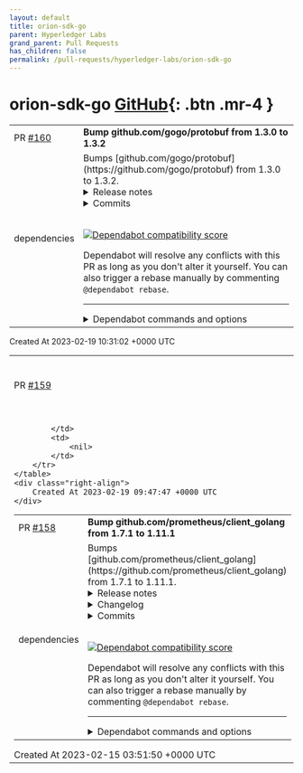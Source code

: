 ```yaml
---
layout: default
title: orion-sdk-go
parent: Hyperledger Labs
grand_parent: Pull Requests
has_children: false
permalink: /pull-requests/hyperledger-labs/orion-sdk-go
---
```


# orion-sdk-go <span class="fs-3 right-align">[GitHub](https://github.com/hyperledger-labs/orion-sdk-go){: .btn .mr-4 }</span>


<div>
    <table>
        <tr>
            <td>
                PR <a href="https://github.com/hyperledger-labs/orion-sdk-go/pull/160" class=".btn">#160</a>
            </td>
            <td>
                <b>
                    Bump github.com/gogo/protobuf from 1.3.0 to 1.3.2
                </b>
            </td>
        </tr>
        <tr>
            <td>
                <span class="chip">dependencies</span>
            </td>
            <td>
                Bumps [github.com/gogo/protobuf](https://github.com/gogo/protobuf) from 1.3.0 to 1.3.2.
<details>
<summary>Release notes</summary>
<p><em>Sourced from <a href="https://github.com/gogo/protobuf/releases">github.com/gogo/protobuf's releases</a>.</em></p>
<blockquote>
<h2>Release v.1.3.2</h2>
<h2>Tested versions:</h2>
<p>go 1.15.6
protoc 3.14.0</p>
<h2>Bug fixes:</h2>
<p>skippy peanut butter</p>
<h2>Release v1.3.1</h2>
<h4>Tested versions:</h4>
<p>go 1.12.10
protoc 3.9.1</p>
<h2>Bug fixes:</h2>
<ul>
<li>proto/buffer: fix proto.Buffer marshaling.
<ul>
<li>Thanks: <a href="https://github.com/apelisse">https://github.com/apelisse</a></li>
</ul>
</li>
<li>plugin/gostring: generate values instead of pointers when a field is repeated and non-nullable.
<ul>
<li>Thanks <a href="https://github.com/godfried">https://github.com/godfried</a></li>
</ul>
</li>
<li>protoc-gen-gogo/generator: Generate json and custom tags for oneof
<ul>
<li>Thanks: <a href="https://github.com/krhubert">https://github.com/krhubert</a></li>
</ul>
</li>
<li>plugin/marshalto: Use ProtoSize() in MarshalTo when enabled for oneof fields.
<ul>
<li>Thanks: <a href="https://github.com/gaffneyc">https://github.com/gaffneyc</a></li>
</ul>
</li>
</ul>
<h2>Upstream commits:</h2>
<ul>
<li>4c88cc3f1a34ffade77b79abc53335d1e511f25b - all: fix reflect.Value.Interface races.</li>
<li>6c65a5562fc06764971b7c5d05c76c75e84bdbf7 -  jsonpb: fix marshaling of Duration</li>
<li>b285ee9cfc6c881bb20c0d8dc73370ea9b9ec90f - Log parsing errors using log pkg</li>
</ul>
<h2>Misc:</h2>
<ul>
<li>add github workflow config</li>
<li>protoc update - Updated to protoc 3.9.1</li>
</ul>
</blockquote>
</details>
<details>
<summary>Commits</summary>
<ul>
<li><a href="https://github.com/gogo/protobuf/commit/b03c65ea87cdc3521ede29f62fe3ce239267c1bc"><code>b03c65e</code></a> skippy peanut butter</li>
<li><a href="https://github.com/gogo/protobuf/commit/550e88954e617545f49920b752c154d72abf1d8d"><code>550e889</code></a> update to go version 1.15.6 and protoc 3.14.0 (<a href="https://github-redirect.dependabot.com/gogo/protobuf/issues/717">#717</a>)</li>
<li><a href="https://github.com/gogo/protobuf/commit/deb6fe8ca7c6d06584bfbd40ca407bf69d9fd2aa"><code>deb6fe8</code></a> Update Readme.md</li>
<li><a href="https://github.com/gogo/protobuf/commit/5628607bb4c51c3157aacc3a50f0ab707582b805"><code>5628607</code></a> github/workflow - update protoc version to 3.9.1 (<a href="https://github-redirect.dependabot.com/gogo/protobuf/issues/637">#637</a>)</li>
<li><a href="https://github.com/gogo/protobuf/commit/09ab7735f7757c093f5b0a2285bff3998d684a61"><code>09ab773</code></a> Issue619safer (<a href="https://github-redirect.dependabot.com/gogo/protobuf/issues/627">#627</a>)</li>
<li><a href="https://github.com/gogo/protobuf/commit/8142193b881b41b9b93dae1124dd99e619b8941f"><code>8142193</code></a> GoString plugin: generate values instead of pointers when a field is repeated...</li>
<li><a href="https://github.com/gogo/protobuf/commit/627c0c9b4094c6cd02b3cb49e22420455e97e64c"><code>627c0c9</code></a> umarshal - refactor skip from recursive calls to a loop. (<a href="https://github-redirect.dependabot.com/gogo/protobuf/issues/636">#636</a>)</li>
<li><a href="https://github.com/gogo/protobuf/commit/69adf3ecd52d1754cc42d7464c449e50d4b79521"><code>69adf3e</code></a> Ghworkflow (<a href="https://github-redirect.dependabot.com/gogo/protobuf/issues/632">#632</a>)</li>
<li><a href="https://github.com/gogo/protobuf/commit/8a5ed79f688836cf007ca23aefe0299791e7bea5"><code>8a5ed79</code></a> Merge pull request <a href="https://github-redirect.dependabot.com/gogo/protobuf/issues/622">#622</a> from jmarais/master</li>
<li><a href="https://github.com/gogo/protobuf/commit/33d47608f2cc12f4c1e590655e6175596f05e6bf"><code>33d4760</code></a> merged in golang/protobuf commit 4c88cc3f1a34ffade77b79abc53335d1e511f25b - a...</li>
<li>Additional commits viewable in <a href="https://github.com/gogo/protobuf/compare/v1.3.0...v1.3.2">compare view</a></li>
</ul>
</details>
<br />


[![Dependabot compatibility score](https://dependabot-badges.githubapp.com/badges/compatibility_score?dependency-name=github.com/gogo/protobuf&package-manager=go_modules&previous-version=1.3.0&new-version=1.3.2)](https://docs.github.com/en/github/managing-security-vulnerabilities/about-dependabot-security-updates#about-compatibility-scores)

Dependabot will resolve any conflicts with this PR as long as you don't alter it yourself. You can also trigger a rebase manually by commenting `@dependabot rebase`.

[//]: # (dependabot-automerge-start)
[//]: # (dependabot-automerge-end)

---

<details>
<summary>Dependabot commands and options</summary>
<br />

You can trigger Dependabot actions by commenting on this PR:
- `@dependabot rebase` will rebase this PR
- `@dependabot recreate` will recreate this PR, overwriting any edits that have been made to it
- `@dependabot merge` will merge this PR after your CI passes on it
- `@dependabot squash and merge` will squash and merge this PR after your CI passes on it
- `@dependabot cancel merge` will cancel a previously requested merge and block automerging
- `@dependabot reopen` will reopen this PR if it is closed
- `@dependabot close` will close this PR and stop Dependabot recreating it. You can achieve the same result by closing it manually
- `@dependabot ignore this major version` will close this PR and stop Dependabot creating any more for this major version (unless you reopen the PR or upgrade to it yourself)
- `@dependabot ignore this minor version` will close this PR and stop Dependabot creating any more for this minor version (unless you reopen the PR or upgrade to it yourself)
- `@dependabot ignore this dependency` will close this PR and stop Dependabot creating any more for this dependency (unless you reopen the PR or upgrade to it yourself)
- `@dependabot use these labels` will set the current labels as the default for future PRs for this repo and language
- `@dependabot use these reviewers` will set the current reviewers as the default for future PRs for this repo and language
- `@dependabot use these assignees` will set the current assignees as the default for future PRs for this repo and language
- `@dependabot use this milestone` will set the current milestone as the default for future PRs for this repo and language

You can disable automated security fix PRs for this repo from the [Security Alerts page](https://github.com/hyperledger-labs/orion-sdk-go/network/alerts).

</details>
            </td>
        </tr>
    </table>
    <div class="right-align">
        Created At 2023-02-19 10:31:02 +0000 UTC
    </div>
</div>

<div>
    <table>
        <tr>
            <td>
                PR <a href="https://github.com/hyperledger-labs/orion-sdk-go/pull/159" class=".btn">#159</a>
            </td>
            <td>
                <b>
                    Bump server version to v0.2.9
                </b>
            </td>
        </tr>
        <tr>
            <td>
                
            </td>
            <td>
                <nil>
            </td>
        </tr>
    </table>
    <div class="right-align">
        Created At 2023-02-19 09:47:47 +0000 UTC
    </div>
</div>

<div>
    <table>
        <tr>
            <td>
                PR <a href="https://github.com/hyperledger-labs/orion-sdk-go/pull/158" class=".btn">#158</a>
            </td>
            <td>
                <b>
                    Bump github.com/prometheus/client_golang from 1.7.1 to 1.11.1
                </b>
            </td>
        </tr>
        <tr>
            <td>
                <span class="chip">dependencies</span>
            </td>
            <td>
                Bumps [github.com/prometheus/client_golang](https://github.com/prometheus/client_golang) from 1.7.1 to 1.11.1.
<details>
<summary>Release notes</summary>
<p><em>Sourced from <a href="https://github.com/prometheus/client_golang/releases">github.com/prometheus/client_golang's releases</a>.</em></p>
<blockquote>
<h2>1.11.1 / 2022-02-15</h2>
<ul>
<li>[SECURITY FIX] promhttp: Check validity of method and code label values <a href="https://github-redirect.dependabot.com/prometheus/client_golang/pull/987">prometheus/client_golang#987</a> (Addressed <a href="https://github.com/prometheus/client_golang/security/advisories/GHSA-cg3q-j54f-5p7p"><code>CVE-2022-21698</code></a>)</li>
</ul>
<h2>What's Changed</h2>
<ul>
<li>promhttp: Check validity of method and code label values by <a href="https://github.com/bwplotka"><code>@​bwplotka</code></a> and <a href="https://github.com/kakkoyun"><code>@​kakkoyun</code></a> in  <a href="https://github-redirect.dependabot.com/prometheus/client_golang/pull/987">prometheus/client_golang#987</a></li>
</ul>
<p><strong>Full Changelog</strong>: <a href="https://github.com/prometheus/client_golang/compare/v1.11.0...v1.11.1">https://github.com/prometheus/client_golang/compare/v1.11.0...v1.11.1</a></p>
<h2>v1.11.0 / 2021-06-07</h2>
<ul>
<li>[CHANGE] Add new collectors package. <a href="https://github-redirect.dependabot.com/prometheus/client_golang/issues/862">#862</a></li>
<li>[CHANGE] <code>prometheus.NewExpvarCollector</code> is deprecated, use <code>collectors.NewExpvarCollector</code> instead. <a href="https://github-redirect.dependabot.com/prometheus/client_golang/issues/862">#862</a></li>
<li>[CHANGE] <code>prometheus.NewGoCollector</code> is deprecated, use <code>collectors.NewGoCollector</code> instead. <a href="https://github-redirect.dependabot.com/prometheus/client_golang/issues/862">#862</a></li>
<li>[CHANGE] <code>prometheus.NewBuildInfoCollector</code> is deprecated, use <code>collectors.NewBuildInfoCollector</code> instead. <a href="https://github-redirect.dependabot.com/prometheus/client_golang/issues/862">#862</a></li>
<li>[FEATURE] Add new collector for database/sql#DBStats. <a href="https://github-redirect.dependabot.com/prometheus/client_golang/issues/866">#866</a></li>
<li>[FEATURE] API client: Add exemplars API support. <a href="https://github-redirect.dependabot.com/prometheus/client_golang/issues/861">#861</a></li>
<li>[ENHANCEMENT] API client: Add newer fields to Rules API. <a href="https://github-redirect.dependabot.com/prometheus/client_golang/issues/855">#855</a></li>
<li>[ENHANCEMENT] API client: Add missing fields to Targets API. <a href="https://github-redirect.dependabot.com/prometheus/client_golang/issues/856">#856</a></li>
</ul>
<h2>What's Changed</h2>
<ul>
<li>Synchronize common files from prometheus/prometheus by <a href="https://github.com/prombot"><code>@​prombot</code></a> in <a href="https://github-redirect.dependabot.com/prometheus/client_golang/pull/846">prometheus/client_golang#846</a></li>
<li>Synchronize common files from prometheus/prometheus by <a href="https://github.com/prombot"><code>@​prombot</code></a> in <a href="https://github-redirect.dependabot.com/prometheus/client_golang/pull/849">prometheus/client_golang#849</a></li>
<li>Synchronize common files from prometheus/prometheus by <a href="https://github.com/prombot"><code>@​prombot</code></a> in <a href="https://github-redirect.dependabot.com/prometheus/client_golang/pull/853">prometheus/client_golang#853</a></li>
<li>Add newer fields to Rules API by <a href="https://github.com/gouthamve"><code>@​gouthamve</code></a> in <a href="https://github-redirect.dependabot.com/prometheus/client_golang/pull/855">prometheus/client_golang#855</a></li>
<li>Add missing fields to targets API by <a href="https://github.com/yeya24"><code>@​yeya24</code></a> in <a href="https://github-redirect.dependabot.com/prometheus/client_golang/pull/856">prometheus/client_golang#856</a></li>
<li>Synchronize common files from prometheus/prometheus by <a href="https://github.com/prombot"><code>@​prombot</code></a> in <a href="https://github-redirect.dependabot.com/prometheus/client_golang/pull/857">prometheus/client_golang#857</a></li>
<li>Add exemplars API support by <a href="https://github.com/yeya24"><code>@​yeya24</code></a> in <a href="https://github-redirect.dependabot.com/prometheus/client_golang/pull/861">prometheus/client_golang#861</a></li>
<li>Improve description of MaxAge in summary docs by <a href="https://github.com/Dean-Coakley"><code>@​Dean-Coakley</code></a> in <a href="https://github-redirect.dependabot.com/prometheus/client_golang/pull/864">prometheus/client_golang#864</a></li>
<li>Add new collectors package by <a href="https://github.com/johejo"><code>@​johejo</code></a> in <a href="https://github-redirect.dependabot.com/prometheus/client_golang/pull/862">prometheus/client_golang#862</a></li>
<li>Add collector for database/sql#DBStats by <a href="https://github.com/johejo"><code>@​johejo</code></a> in <a href="https://github-redirect.dependabot.com/prometheus/client_golang/pull/866">prometheus/client_golang#866</a></li>
<li>Make dbStatsCollector more DRY by <a href="https://github.com/beorn7"><code>@​beorn7</code></a> in <a href="https://github-redirect.dependabot.com/prometheus/client_golang/pull/867">prometheus/client_golang#867</a></li>
<li>Change maintainers from <a href="https://github.com/beorn7"><code>@​beorn7</code></a> to @bwplotka/<a href="https://github.com/kakkoyun"><code>@​kakkoyun</code></a> by <a href="https://github.com/beorn7"><code>@​beorn7</code></a> in <a href="https://github-redirect.dependabot.com/prometheus/client_golang/pull/873">prometheus/client_golang#873</a></li>
<li>Document implications of negative observations by <a href="https://github.com/beorn7"><code>@​beorn7</code></a> in <a href="https://github-redirect.dependabot.com/prometheus/client_golang/pull/871">prometheus/client_golang#871</a></li>
<li>Update Go modules by <a href="https://github.com/SuperQ"><code>@​SuperQ</code></a> in <a href="https://github-redirect.dependabot.com/prometheus/client_golang/pull/875">prometheus/client_golang#875</a></li>
</ul>
<h2>New Contributors</h2>
<ul>
<li><a href="https://github.com/gouthamve"><code>@​gouthamve</code></a> made their first contribution in <a href="https://github-redirect.dependabot.com/prometheus/client_golang/pull/855">prometheus/client_golang#855</a></li>
</ul>
<p><strong>Full Changelog</strong>: <a href="https://github.com/prometheus/client_golang/compare/v1.10.0...v1.11.0">https://github.com/prometheus/client_golang/compare/v1.10.0...v1.11.0</a></p>
<h2>1.10.0 / 2021-03-18</h2>
<ul>
<li>[CHANGE] Minimum required Go version is now 1.13.</li>
<li>[CHANGE] API client: Add matchers to <code>LabelNames</code> and <code>LabesValues</code>. <a href="https://github-redirect.dependabot.com/prometheus/client_golang/issues/828">#828</a></li>
<li>[FEATURE] API client: Add buildinfo call. <a href="https://github-redirect.dependabot.com/prometheus/client_golang/issues/841">#841</a></li>
<li>[BUGFIX] Fix build on riscv64. <a href="https://github-redirect.dependabot.com/prometheus/client_golang/issues/833">#833</a></li>
</ul>
<h2>What's Changed</h2>
<ul>
<li>Add SECURITY.md by <a href="https://github.com/roidelapluie"><code>@​roidelapluie</code></a> in <a href="https://github-redirect.dependabot.com/prometheus/client_golang/pull/831">prometheus/client_golang#831</a></li>
<li>Bump prometheus/procfs to 0.3.0 to fix building on riscv64 by <a href="https://github.com/zhsj"><code>@​zhsj</code></a> in <a href="https://github-redirect.dependabot.com/prometheus/client_golang/pull/833">prometheus/client_golang#833</a></li>
<li>Fix typo in comments in <a href="https://github-redirect.dependabot.com/prometheus/client_golang/pull/835">prometheus/client_golang#835</a></li>
</ul>
<!-- raw HTML omitted -->
</blockquote>
<p>... (truncated)</p>
</details>
<details>
<summary>Changelog</summary>
<p><em>Sourced from <a href="https://github.com/prometheus/client_golang/blob/main/CHANGELOG.md">github.com/prometheus/client_golang's changelog</a>.</em></p>
<blockquote>
<h2>Unreleased</h2>
<h2>1.14.0 / 2022-11-08</h2>
<ul>
<li>[FEATURE] Add Support for Native Histograms. <a href="https://github-redirect.dependabot.com/prometheus/client_golang/issues/1150">#1150</a></li>
<li>[CHANGE] Extend <code>prometheus.Registry</code> to implement <code>prometheus.Collector</code> interface. <a href="https://github-redirect.dependabot.com/prometheus/client_golang/issues/1103">#1103</a></li>
</ul>
<h2>1.13.1 / 2022-11-01</h2>
<ul>
<li>[BUGFIX] Fix race condition with Exemplar in Counter. <a href="https://github-redirect.dependabot.com/prometheus/client_golang/issues/1146">#1146</a></li>
<li>[BUGFIX] Fix <code>CumulativeCount</code> value of <code>+Inf</code> bucket created from exemplar. <a href="https://github-redirect.dependabot.com/prometheus/client_golang/issues/1148">#1148</a></li>
<li>[BUGFIX] Fix double-counting bug in <code>promhttp.InstrumentRoundTripperCounter</code>. <a href="https://github-redirect.dependabot.com/prometheus/client_golang/issues/1118">#1118</a></li>
</ul>
<h2>1.13.0 / 2022-08-05</h2>
<ul>
<li>[CHANGE] Minimum required Go version is now 1.17 (we also test client_golang against new 1.19 version).</li>
<li>[ENHANCEMENT] Added <code>prometheus.TransactionalGatherer</code> interface for <code>promhttp.Handler</code> use which allows using low allocation update techniques for custom collectors. <a href="https://github-redirect.dependabot.com/prometheus/client_golang/issues/989">#989</a></li>
<li>[ENHANCEMENT] Added exemplar support to <code>prometheus.NewConstHistogram</code>. See <a href="https://github.com/prometheus/client_golang/blob/main/prometheus/examples_test.go#L602"><code>ExampleNewConstHistogram_WithExemplar</code></a> example on how to use it. <a href="https://github-redirect.dependabot.com/prometheus/client_golang/issues/986">#986</a></li>
<li>[ENHANCEMENT] <code>prometheus/push.Pusher</code> has now context aware methods that pass context to HTTP request. <a href="https://github-redirect.dependabot.com/prometheus/client_golang/issues/1028">#1028</a></li>
<li>[ENHANCEMENT] <code>prometheus/push.Pusher</code> has now <code>Error</code> method that retrieve last error. <a href="https://github-redirect.dependabot.com/prometheus/client_golang/issues/1075">#1075</a></li>
<li>[ENHANCEMENT] <code>testutil.GatherAndCompare</code> provides now readable diff on failed comparisons. <a href="https://github-redirect.dependabot.com/prometheus/client_golang/issues/998">#998</a></li>
<li>[ENHANCEMENT] Query API now supports timeouts. <a href="https://github-redirect.dependabot.com/prometheus/client_golang/issues/1014">#1014</a></li>
<li>[ENHANCEMENT] New <code>MetricVec</code> method <code>DeletePartialMatch(labels Labels)</code> for deleting all metrics that match provided labels. <a href="https://github-redirect.dependabot.com/prometheus/client_golang/issues/1013">#1013</a></li>
<li>[ENHANCEMENT] <code>api.Config</code> now accepts passing custom <code>*http.Client</code>. <a href="https://github-redirect.dependabot.com/prometheus/client_golang/issues/1025">#1025</a></li>
<li>[BUGFIX] Raise exemplar labels limit from 64 to 128 bytes as specified in OpenMetrics spec. <a href="https://github-redirect.dependabot.com/prometheus/client_golang/issues/1091">#1091</a></li>
<li>[BUGFIX] Allow adding exemplar to +Inf bucket to const histograms. <a href="https://github-redirect.dependabot.com/prometheus/client_golang/issues/1094">#1094</a></li>
<li>[ENHANCEMENT] Most <code>promhttp.Instrument*</code> middlewares now supports adding exemplars to metrics. This allows hooking those to your tracing middleware that retrieves trace ID and put it in exemplar if present. <a href="https://github-redirect.dependabot.com/prometheus/client_golang/issues/1055">#1055</a></li>
<li>[ENHANCEMENT] Added <code>testutil.ScrapeAndCompare</code> method. <a href="https://github-redirect.dependabot.com/prometheus/client_golang/issues/1043">#1043</a></li>
<li>[BUGFIX] Fixed <code>GopherJS</code> build support. <a href="https://github-redirect.dependabot.com/prometheus/client_golang/issues/897">#897</a></li>
<li>[ENHANCEMENT] :warning: Added way to specify what <code>runtime/metrics</code>  <code>collectors.NewGoCollector</code> should use. See <a href="https://github.com/prometheus/client_golang/blob/main/prometheus/collectors/go_collector_latest_test.go#L263"><code>ExampleGoCollector_WithAdvancedGoMetrics</code></a>. <a href="https://github-redirect.dependabot.com/prometheus/client_golang/issues/1102">#1102</a></li>
</ul>
<h2>1.12.2 / 2022-05-13</h2>
<ul>
<li>[CHANGE] Added <code>collectors.WithGoCollections</code> that allows to choose what collection of Go runtime metrics user wants: Equivalent of <a href="https://pkg.go.dev/runtime#MemStats"><code>MemStats</code> structure</a> configured using <code>GoRuntimeMemStatsCollection</code>, new based on dedicated <a href="https://pkg.go.dev/runtime/metrics">runtime/metrics</a> metrics represented by <code>GoRuntimeMetricsCollection</code> option, or both by specifying <code>GoRuntimeMemStatsCollection | GoRuntimeMetricsCollection</code> flag. <a href="https://github-redirect.dependabot.com/prometheus/client_golang/issues/1031">#1031</a></li>
<li>[CHANGE] :warning: Change in <code>collectors.NewGoCollector</code> metrics: Reverting addition of new ~80 runtime metrics by default. You can enable this back with <code>GoRuntimeMetricsCollection</code> option or <code>GoRuntimeMemStatsCollection | GoRuntimeMetricsCollection</code> for smooth transition.</li>
<li>[BUGFIX] Fixed the bug that causes generated histogram metric names to end with <code>_total</code>. ⚠️ This changes 3 metric names in the new Go collector that was reverted from default in this release.
<ul>
<li><code>go_gc_heap_allocs_by_size_bytes_total</code> -&gt; <code>go_gc_heap_allocs_by_size_bytes</code>,</li>
<li><code>go_gc_heap_frees_by_size_bytes_total</code> -&gt; <code>go_gc_heap_allocs_by_size_bytes</code></li>
<li><code>go_gc_pauses_seconds_total</code> -&gt; <code>go_gc_pauses_seconds</code>.</li>
</ul>
</li>
<li>[CHANCE] Removed <code>-Inf</code> buckets from new Go Collector histograms.</li>
</ul>
<h2>1.12.1 / 2022-01-29</h2>
<ul>
<li>[BUGFIX] Make the Go 1.17 collector concurrency-safe <a href="https://github-redirect.dependabot.com/prometheus/client_golang/issues/969">#969</a>
<ul>
<li>Use simpler locking in the Go 1.17 collector <a href="https://github-redirect.dependabot.com/prometheus/client_golang/issues/975">#975</a></li>
</ul>
</li>
<li>[BUGFIX] Reduce granularity of histogram buckets for Go 1.17 collector <a href="https://github-redirect.dependabot.com/prometheus/client_golang/issues/974">#974</a></li>
<li>[ENHANCEMENT] API client: make HTTP reads more efficient <a href="https://github-redirect.dependabot.com/prometheus/client_golang/issues/976">#976</a></li>
</ul>
<h2>1.12.0 / 2022-01-19</h2>
<!-- raw HTML omitted -->
</blockquote>
<p>... (truncated)</p>
</details>
<details>
<summary>Commits</summary>
<ul>
<li><a href="https://github.com/prometheus/client_golang/commit/989baa30fe956631907493ccee1f8e7708660d96"><code>989baa3</code></a> promhttp: Check validity of method and code label values (<a href="https://github-redirect.dependabot.com/prometheus/client_golang/issues/962">#962</a>) (<a href="https://github-redirect.dependabot.com/prometheus/client_golang/issues/987">#987</a>)</li>
<li><a href="https://github.com/prometheus/client_golang/commit/8184d76b3b0bd3b01ed903690431ccb6826bf3e0"><code>8184d76</code></a> Cut v1.11.0 (<a href="https://github-redirect.dependabot.com/prometheus/client_golang/issues/877">#877</a>)</li>
<li><a href="https://github.com/prometheus/client_golang/commit/253906201bda760621fa671fa1541a4ac3df29bd"><code>2539062</code></a> Merge pull request <a href="https://github-redirect.dependabot.com/prometheus/client_golang/issues/875">#875</a> from prometheus/superq/update_mods</li>
<li><a href="https://github.com/prometheus/client_golang/commit/68cd1e9262e2fe03a79c9a8bab6737f04995e8a5"><code>68cd1e9</code></a> Update Go modules</li>
<li><a href="https://github.com/prometheus/client_golang/commit/f22935db759faadc48285fee37718436d5b9cb67"><code>f22935d</code></a> Merge pull request <a href="https://github-redirect.dependabot.com/prometheus/client_golang/issues/871">#871</a> from prometheus/beorn7/doc</li>
<li><a href="https://github.com/prometheus/client_golang/commit/11aba26a91c3ea0581eef96f8ec9fc5cdce204f9"><code>11aba26</code></a> Change maintainers from <a href="https://github.com/beorn7"><code>@​beorn7</code></a> to @bwplotka/<a href="https://github.com/kakkoyun"><code>@​kakkoyun</code></a> (<a href="https://github-redirect.dependabot.com/prometheus/client_golang/issues/873">#873</a>)</li>
<li><a href="https://github.com/prometheus/client_golang/commit/f34145a85eaff9d42ff629a2975e8118ab41773c"><code>f34145a</code></a> Document implications of negative observations</li>
<li><a href="https://github.com/prometheus/client_golang/commit/a7515ca7c9c6388a5ab84ea336faef795bbf866f"><code>a7515ca</code></a> Merge pull request <a href="https://github-redirect.dependabot.com/prometheus/client_golang/issues/867">#867</a> from prometheus/beorn7/collectors</li>
<li><a href="https://github.com/prometheus/client_golang/commit/81a9556c8b4ffac3dd75f7aedf720b3ae73e1276"><code>81a9556</code></a> Make dbStatsCollector more DRY</li>
<li><a href="https://github.com/prometheus/client_golang/commit/a66da1df4a7e12cb9f84cf5ae3c7adec4539ed27"><code>a66da1d</code></a> Add collector for database/sql#DBStats (<a href="https://github-redirect.dependabot.com/prometheus/client_golang/issues/866">#866</a>)</li>
<li>Additional commits viewable in <a href="https://github.com/prometheus/client_golang/compare/v1.7.1...v1.11.1">compare view</a></li>
</ul>
</details>
<br />


[![Dependabot compatibility score](https://dependabot-badges.githubapp.com/badges/compatibility_score?dependency-name=github.com/prometheus/client_golang&package-manager=go_modules&previous-version=1.7.1&new-version=1.11.1)](https://docs.github.com/en/github/managing-security-vulnerabilities/about-dependabot-security-updates#about-compatibility-scores)

Dependabot will resolve any conflicts with this PR as long as you don't alter it yourself. You can also trigger a rebase manually by commenting `@dependabot rebase`.

[//]: # (dependabot-automerge-start)
[//]: # (dependabot-automerge-end)

---

<details>
<summary>Dependabot commands and options</summary>
<br />

You can trigger Dependabot actions by commenting on this PR:
- `@dependabot rebase` will rebase this PR
- `@dependabot recreate` will recreate this PR, overwriting any edits that have been made to it
- `@dependabot merge` will merge this PR after your CI passes on it
- `@dependabot squash and merge` will squash and merge this PR after your CI passes on it
- `@dependabot cancel merge` will cancel a previously requested merge and block automerging
- `@dependabot reopen` will reopen this PR if it is closed
- `@dependabot close` will close this PR and stop Dependabot recreating it. You can achieve the same result by closing it manually
- `@dependabot ignore this major version` will close this PR and stop Dependabot creating any more for this major version (unless you reopen the PR or upgrade to it yourself)
- `@dependabot ignore this minor version` will close this PR and stop Dependabot creating any more for this minor version (unless you reopen the PR or upgrade to it yourself)
- `@dependabot ignore this dependency` will close this PR and stop Dependabot creating any more for this dependency (unless you reopen the PR or upgrade to it yourself)
- `@dependabot use these labels` will set the current labels as the default for future PRs for this repo and language
- `@dependabot use these reviewers` will set the current reviewers as the default for future PRs for this repo and language
- `@dependabot use these assignees` will set the current assignees as the default for future PRs for this repo and language
- `@dependabot use this milestone` will set the current milestone as the default for future PRs for this repo and language

You can disable automated security fix PRs for this repo from the [Security Alerts page](https://github.com/hyperledger-labs/orion-sdk-go/network/alerts).

</details>
            </td>
        </tr>
    </table>
    <div class="right-align">
        Created At 2023-02-15 03:51:50 +0000 UTC
    </div>
</div>

